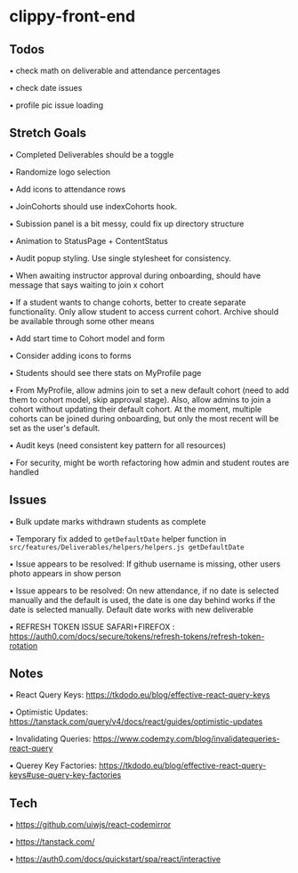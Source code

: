 # clippy-front-end

## Todos

• check math on deliverable and attendance percentages

• check date issues

• profile pic issue loading


## Stretch Goals

• Completed Deliverables should be a toggle

• Randomize logo selection

• Add icons to attendance rows

• JoinCohorts should use indexCohorts hook.

• Subission panel is a bit messy, could fix up directory structure

• Animation to StatusPage + ContentStatus

• Audit popup styling. Use single stylesheet for consistency.

• When awaiting instructor approval during onboarding, should have message that says waiting to join x cohort

• If a student wants to change cohorts, better to create separate functionality. Only allow student to access current cohort. Archive should be available through some other means

• Add start time to Cohort model and form

• Consider adding icons to forms

• Students should see there stats on MyProfile page

• From MyProfile, allow admins join to set a new default cohort (need to add them to cohort model, skip approval stage). Also, allow admins to join a cohort without updating their default cohort. At the moment, multiple cohorts can be joined during onboarding, but only the most recent will be set as the user's default.

• Audit keys (need consistent key pattern for all resources)

• For security, might be worth refactoring how admin and student routes are handled


## Issues

• Bulk update marks withdrawn students as complete

• Temporary fix added to ```getDefaultDate``` helper function in ```src/features/Deliverables/helpers/helpers.js getDefaultDate```

• Issue appears to be resolved: If github username is missing, other users photo appears in show person

• Issue appears to be resolved: On new attendance, if no date is selected manually and the default is used, the date is one day behind works if the date is selected manually. Default date works with new deliverable

• REFRESH TOKEN ISSUE SAFARI+FIREFOX : https://auth0.com/docs/secure/tokens/refresh-tokens/refresh-token-rotation

## Notes

• React Query Keys: https://tkdodo.eu/blog/effective-react-query-keys

• Optimistic Updates: https://tanstack.com/query/v4/docs/react/guides/optimistic-updates

• Invalidating Queries: https://www.codemzy.com/blog/invalidatequeries-react-query

• Querey Key Factories: https://tkdodo.eu/blog/effective-react-query-keys#use-query-key-factories

## Tech

• https://github.com/uiwjs/react-codemirror

• https://tanstack.com/

• https://auth0.com/docs/quickstart/spa/react/interactive